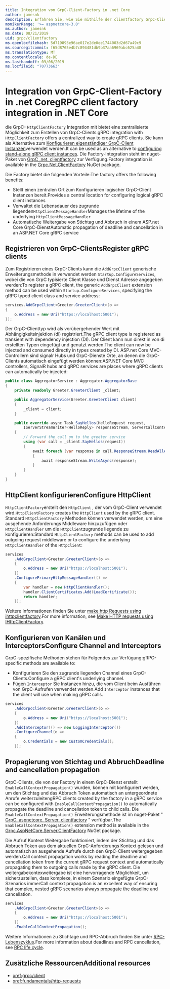 ```yaml
---
title: Integration von GrpC-Client-Factory in .net Core
author: jamesnk
description: Erfahren Sie, wie Sie mithilfe der clientfactory GrpC-Clients erstellen.
monikerRange: '>= aspnetcore-3.0'
ms.author: jamesnk
ms.date: 08/21/2019
uid: grpc/clientfactory
ms.openlocfilehash: 5d719893e96ae017e2de0ee1744003d2d67a49c9
ms.sourcegitcommit: f65d8765e4b7c894481db9b37aa6969abc625a48
ms.translationtype: MT
ms.contentlocale: de-DE
ms.lasthandoff: 09/06/2019
ms.locfileid: "70773663"
---
```

# <a name="grpc-client-factory-integration-in-net-core"></a><span data-ttu-id="eaba2-103">Integration von GrpC-Client-Factory in .net Core</span><span class="sxs-lookup"><span data-stu-id="eaba2-103">gRPC client factory integration in .NET Core</span></span>

<span data-ttu-id="eaba2-104">die GrpC- `HttpClientFactory` Integration mit bietet eine zentralisierte Möglichkeit zum Erstellen von GrpC-Clients.</span><span class="sxs-lookup"><span data-stu-id="eaba2-104">gRPC integration with `HttpClientFactory` offers a centralized way to create gRPC clients.</span></span> <span data-ttu-id="eaba2-105">Sie kann als Alternative zum [Konfigurieren eigenständiger GrpC-Client Instanzen](xref:grpc/client)verwendet werden.</span><span class="sxs-lookup"><span data-stu-id="eaba2-105">It can be used as an alternative to [configuring stand-alone gRPC client instances](xref:grpc/client).</span></span> <span data-ttu-id="eaba2-106">Die Factory-Integration steht im nuget-Paket von [GrpC .net. clientfactory](https://www.nuget.org/packages/Grpc.Net.ClientFactory) zur Verfügung.</span><span class="sxs-lookup"><span data-stu-id="eaba2-106">Factory integration is available in the [Grpc.Net.ClientFactory](https://www.nuget.org/packages/Grpc.Net.ClientFactory) NuGet package.</span></span>

<span data-ttu-id="eaba2-107">Die Factory bietet die folgenden Vorteile:</span><span class="sxs-lookup"><span data-stu-id="eaba2-107">The factory offers the following benefits:</span></span>

* <span data-ttu-id="eaba2-108">Stellt einen zentralen Ort zum Konfigurieren logischer GrpC-Client Instanzen bereit.</span><span class="sxs-lookup"><span data-stu-id="eaba2-108">Provides a central location for configuring logical gRPC client instances</span></span>
* <span data-ttu-id="eaba2-109">Verwaltet die Lebensdauer des zugrunde liegenden`HttpClientMessageHandler`</span><span class="sxs-lookup"><span data-stu-id="eaba2-109">Manages the lifetime of the underlying `HttpClientMessageHandler`</span></span>
* <span data-ttu-id="eaba2-110">Automatische Weitergabe von Stichtag und Abbruch in einem ASP.net Core GrpC-Dienst</span><span class="sxs-lookup"><span data-stu-id="eaba2-110">Automatic propagation of deadline and cancellation in an ASP.NET Core gRPC service</span></span>

## <a name="register-grpc-clients"></a><span data-ttu-id="eaba2-111">Registrieren von GrpC-Clients</span><span class="sxs-lookup"><span data-stu-id="eaba2-111">Register gRPC clients</span></span>

<span data-ttu-id="eaba2-112">Zum Registrieren eines GrpC-Clients kann die `AddGrpcClient` generische Erweiterungsmethode in verwendet werden `Startup.ConfigureServices`, wobei die von GrpC typisierte Client Klasse und Dienst Adresse angegeben werden:</span><span class="sxs-lookup"><span data-stu-id="eaba2-112">To register a gRPC client, the generic `AddGrpcClient` extension method can be used within `Startup.ConfigureServices`, specifying the gRPC typed client class and service address:</span></span>

```csharp
services.AddGrpcClient<Greeter.GreeterClient>(o =>
{
    o.Address = new Uri("https://localhost:5001");
});
```

<span data-ttu-id="eaba2-113">Der GrpC-Clienttyp wird als vorübergehender Wert mit Abhängigkeitsinjektion (di) registriert.</span><span class="sxs-lookup"><span data-stu-id="eaba2-113">The gRPC client type is registered as transient with dependency injection (DI).</span></span> <span data-ttu-id="eaba2-114">Der Client kann nun direkt in von di erstellten Typen eingefügt und genutzt werden.</span><span class="sxs-lookup"><span data-stu-id="eaba2-114">The client can now be injected and consumed directly in types created by DI.</span></span> <span data-ttu-id="eaba2-115">ASP.net Core MVC-Controllern sind signalr Hubs und GrpC-Dienste Orte, an denen die GrpC-Clients automatisch eingefügt werden können:</span><span class="sxs-lookup"><span data-stu-id="eaba2-115">ASP.NET Core MVC controllers, SignalR hubs and gRPC services are places where gRPC clients can automatically be injected:</span></span>

```csharp
public class AggregatorService : Aggregator.AggregatorBase
{
    private readonly Greeter.GreeterClient _client;

    public AggregatorService(Greeter.GreeterClient client)
    {
        _client = client;
    }

    public override async Task SayHellos(HelloRequest request,
        IServerStreamWriter<HelloReply> responseStream, ServerCallContext context)
    {
        // Forward the call on to the greeter service
        using (var call = _client.SayHellos(request))
        {
            await foreach (var response in call.ResponseStream.ReadAllAsync())
            {
                await responseStream.WriteAsync(response);
            }
        }
    }
}
```

## <a name="configure-httpclient"></a><span data-ttu-id="eaba2-116">HttpClient konfigurieren</span><span class="sxs-lookup"><span data-stu-id="eaba2-116">Configure HttpClient</span></span>

<span data-ttu-id="eaba2-117">`HttpClientFactory`erstellt den `HttpClient` , der vom GrpC-Client verwendet wird.</span><span class="sxs-lookup"><span data-stu-id="eaba2-117">`HttpClientFactory` creates the `HttpClient` used by the gRPC client.</span></span> <span data-ttu-id="eaba2-118">Standard `HttpClientFactory` Methoden können verwendet werden, um eine ausgehende Anforderungs Middleware hinzuzufügen oder `HttpClientHandler` um die `HttpClient`zugrunde liegende zu konfigurieren:</span><span class="sxs-lookup"><span data-stu-id="eaba2-118">Standard `HttpClientFactory` methods can be used to add outgoing request middleware or to configure the underlying `HttpClientHandler` of the `HttpClient`:</span></span>

```csharp
services
    .AddGrpcClient<Greeter.GreeterClient>(o =>
    {
        o.Address = new Uri("https://localhost:5001");
    })
    .ConfigurePrimaryHttpMessageHandler(() =>
    {
        var handler = new HttpClientHandler();
        handler.ClientCertificates.Add(LoadCertificate());
        return handler;
    });
```

<span data-ttu-id="eaba2-119">Weitere Informationen finden Sie unter [make http Requests using ihttpclientfactory](xref:fundamentals/http-requests).</span><span class="sxs-lookup"><span data-stu-id="eaba2-119">For more information, see [Make HTTP requests using IHttpClientFactory](xref:fundamentals/http-requests).</span></span>

## <a name="configure-channel-and-interceptors"></a><span data-ttu-id="eaba2-120">Konfigurieren von Kanälen und Interceptors</span><span class="sxs-lookup"><span data-stu-id="eaba2-120">Configure Channel and Interceptors</span></span>

<span data-ttu-id="eaba2-121">GrpC-spezifische Methoden stehen für Folgendes zur Verfügung:</span><span class="sxs-lookup"><span data-stu-id="eaba2-121">gRPC-specific methods are available to:</span></span>

* <span data-ttu-id="eaba2-122">Konfigurieren Sie den zugrunde liegenden Channel eines GrpC-Clients.</span><span class="sxs-lookup"><span data-stu-id="eaba2-122">Configure a gRPC client's underlying channel.</span></span>
* <span data-ttu-id="eaba2-123">Fügen `Interceptor` Sie Instanzen hinzu, die vom Client beim Ausführen von GrpC-Aufrufen verwendet werden.</span><span class="sxs-lookup"><span data-stu-id="eaba2-123">Add `Interceptor` instances that the client will use when making gRPC calls.</span></span>

```csharp
services
    .AddGrpcClient<Greeter.GreeterClient>(o =>
    {
        o.Address = new Uri("https://localhost:5001");
    })
    .AddInterceptor(() => new LoggingInterceptor())
    .ConfigureChannel(o =>
    {
        o.Credentials = new CustomCredentials();
    });
```

## <a name="deadline-and-cancellation-propagation"></a><span data-ttu-id="eaba2-124">Propagierung von Stichtag und Abbruch</span><span class="sxs-lookup"><span data-stu-id="eaba2-124">Deadline and cancellation propagation</span></span>

<span data-ttu-id="eaba2-125">GrpC-Clients, die von der Factory in einem GrpC-Dienst erstellt `EnableCallContextPropagation()` wurden, können mit konfiguriert werden, um den Stichtag und das Abbruch Token automatisch an untergeordnete Anrufe weiterzuleiten</span><span class="sxs-lookup"><span data-stu-id="eaba2-125">gRPC clients created by the factory in a gRPC service can be configured with `EnableCallContextPropagation()` to automatically propagate the deadline and cancellation token to child calls.</span></span> <span data-ttu-id="eaba2-126">Die `EnableCallContextPropagation()` Erweiterungsmethode ist im nuget-Paket " [GrpC. aspnetcore. Server. clientfactory](https://www.nuget.org/packages/Grpc.AspNetCore.Server.ClientFactory) " verfügbar.</span><span class="sxs-lookup"><span data-stu-id="eaba2-126">The `EnableCallContextPropagation()` extension method is available in the [Grpc.AspNetCore.Server.ClientFactory](https://www.nuget.org/packages/Grpc.AspNetCore.Server.ClientFactory) NuGet package.</span></span>

<span data-ttu-id="eaba2-127">Die Aufruf Kontext Weitergabe funktioniert, indem der Stichtag und das Abbruch Token aus dem aktuellen GrpC-Anforderungs Kontext gelesen und automatisch an ausgehende Aufrufe durch den GrpC-Client weitergegeben werden.</span><span class="sxs-lookup"><span data-stu-id="eaba2-127">Call context propagation works by reading the deadline and cancellation token from the current gRPC request context and automatically propagating them to outgoing calls made by the gRPC client.</span></span> <span data-ttu-id="eaba2-128">Die weitergabekontexweitergabe ist eine hervorragende Möglichkeit, um sicherzustellen, dass komplexe, in einem Szenario eingefügte GrpC-Szenarios immer</span><span class="sxs-lookup"><span data-stu-id="eaba2-128">Call context propagation is an excellent way of ensuring that complex, nested gRPC scenarios always propagate the deadline and cancellation.</span></span>

```csharp
services
    .AddGrpcClient<Greeter.GreeterClient>(o =>
    {
        o.Address = new Uri("https://localhost:5001");
    })
    .EnableCallContextPropagation();
```

<span data-ttu-id="eaba2-129">Weitere Informationen zu Stichtage und RPC-Abbruch finden Sie unter [RPC-Lebenszyklus](https://www.grpc.io/docs/guides/concepts/#rpc-life-cycle).</span><span class="sxs-lookup"><span data-stu-id="eaba2-129">For more information about deadlines and RPC cancellation, see [RPC life cycle](https://www.grpc.io/docs/guides/concepts/#rpc-life-cycle).</span></span>

## <a name="additional-resources"></a><span data-ttu-id="eaba2-130">Zusätzliche Ressourcen</span><span class="sxs-lookup"><span data-stu-id="eaba2-130">Additional resources</span></span>

* <xref:grpc/client>
* <xref:fundamentals/http-requests>
